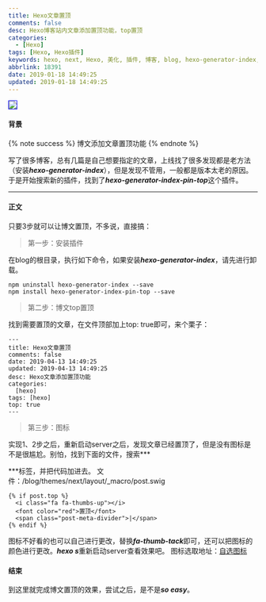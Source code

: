 ```yaml
---
title: Hexo文章置顶
comments: false
desc: Hexo博客站内文章添加置顶功能，top置顶
categories:
  - [Hexo]
tags: [Hexo, Hexo插件]
keywords: hexo, next, Hexo, 美化, 插件, 博客, blog, hexo-generator-index, 置顶, top
abbrlink: 18391
date: 2019-01-18 14:49:25
updated: 2019-01-18 14:49:25
---
```


<img src="/images/article_zhiding.png" style="border:1.5px solid blue"/>

#### 背景
{% note success %}
博文添加文章置顶功能
{% endnote %}

写了很多博客，总有几篇是自己想要指定的文章，上线找了很多发现都是老方法（安装***hexo-generator-index***），但是发现不管用，一般都是版本太老的原因。于是开始搜索新的插件，找到了***hexo-generator-index-pin-top***这个插件。

<!--more-->
<hr />

#### 正文
只要3步就可以让博文置顶，不多说，直接搞：

> 第一步：安装插件

在blog的根目录，执行如下命令，如果安装***hexo-generator-index***，请先进行卸载。
```
npm uninstall hexo-generator-index --save
npm install hexo-generator-index-pin-top --save
```

> 第二步：博文top置顶

找到需要置顶的文章，在文件顶部加上top: true即可，来个栗子：
```
---
title: Hexo文章置顶
comments: false
date: 2019-04-13 14:49:25
updated: 2019-04-13 14:49:25
desc: Hexo文章添加置顶功能
categories:
  [hexo]
tags: [hexo]
top: true
---
```

> 第三步：图标

实现1、2步之后，重新启动server之后，发现文章已经置顶了，但是没有图标是不是很尴尬。别怕，找到下面的文件，搜索***<div class="post-meta">***标签，并把代码加进去。
文件：/blog/themes/next/layout/_macro/post.swig
```
{% if post.top %}
  <i class="fa fa-thumbs-up"></i>
  <font color="red">置顶</font>
  <span class="post-meta-divider">|</span>
{% endif %}
```
图标不好看的也可以自己进行更改，替换***fa-thumb-tack***即可，还可以把图标的颜色进行更改。***hexo s***重新启动server查看效果吧。
图标选取地址：[自选图标](https://fontawesome.com/cheatsheet?from=io)

#### 结束

到这里就完成博文置顶的效果，尝试之后，是不是***so easy***。
